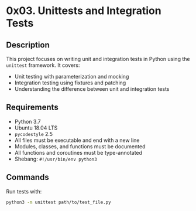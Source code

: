 # 0x03. Unittests and Integration Tests

## Description
This project focuses on writing unit and integration tests in Python using the `unittest` framework. It covers:
- Unit testing with parameterization and mocking
- Integration testing using fixtures and patching
- Understanding the difference between unit and integration tests

## Requirements
- Python 3.7
- Ubuntu 18.04 LTS
- `pycodestyle` 2.5
- All files must be executable and end with a new line
- Modules, classes, and functions must be documented
- All functions and coroutines must be type-annotated
- Shebang: `#!/usr/bin/env python3`

## Commands
Run tests with:
```bash
python3 -m unittest path/to/test_file.py
